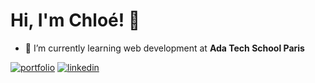 # Hi, I'm Chloé! 👋

- 🌱 I’m currently learning web development at **Ada Tech School Paris**
  
[![portfolio](https://img.shields.io/badge/my_portfolio-301644?style=for-the-badge&logo=About.me&logoColor=white)](https://chloe-portfolio-six.vercel.app/)
[![linkedin](https://img.shields.io/badge/linkedin-0A66C2?style=for-the-badge&logo=linkedin&logoColor=white)](https://www.linkedin.com/in/chlo%C3%A9-pelerin-766a08213/)
